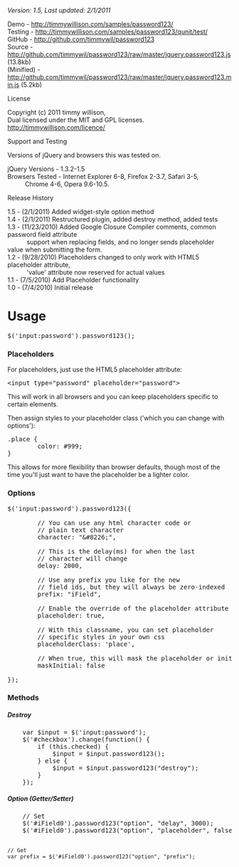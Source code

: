 *Version: 1.5, Last updated: 2/1/2011*
 
Demo				 - <a href="http://timmywillison.com/samples/password123/">http://timmywillison.com/samples/password123/</a><br/>
Testing			 - <a href="http://timmywillison.com/samples/password123/qunit/test/">http://timmywillison.com/samples/password123/qunit/test/</a><br/>
GitHub			 - <a href="http://github.com/timmywil/password123">http://github.com/timmywil/password123</a><br/>
Source			 - <a href="http://github.com/timmywil/password123/raw/master/jquery.password123.js">http://github.com/timmywil/password123/raw/master/jquery.password123.js (13.8kb)</a><br/>
(Minified)	 - <a href="http://github.com/timmywil/password123/raw/master/jquery.password123.min.js">http://github.com/timmywil/password123/raw/master/jquery.password123.min.js (5.2kb)</a><br/>

License

Copyright (c) 2011 timmy willison,<br/>
Dual licensed under the MIT and GPL licenses.<br/>
<a href="http://timmywillison.com/licence/">http://timmywillison.com/licence/</a><br/>

Support and Testing

Versions of jQuery and browsers this was tested on.

jQuery Versions - 1.3.2-1.5<br/>
Browsers Tested - Internet Explorer 6-8, Firefox 2-3.7, Safari 3-5,<br/>
&nbsp;&nbsp;&nbsp;&nbsp;&nbsp;&nbsp;&nbsp;&nbsp;&nbsp;&nbsp;Chrome 4-6, Opera 9.6-10.5.

Release History

1.5   - (2/1/2011) Added widget-style option method<br/>
1.4		- (2/1/2011) Restructured plugin, added destroy method, added tests<br/>
1.3		- (11/23/2010) Added Google Closure Compiler comments, common password field attribute<br/>
&nbsp;&nbsp;&nbsp;&nbsp;&nbsp;&nbsp;&nbsp;&nbsp;&nbsp;&nbsp;&nbsp;support when replacing fields, and no longer sends placeholder value when submitting the form.<br/>
1.2		- (9/28/2010) Placeholders changed to only work with HTML5 placeholder attribute,<br/>
&nbsp;&nbsp;&nbsp;&nbsp;&nbsp;&nbsp;&nbsp;&nbsp;&nbsp;&nbsp;&nbsp;'value' attribute now reserved for actual values<br/>
1.1		- (7/5/2010) Add Placeholder functionality<br/>
1.0		- (7/4/2010) Initial release

<h1>Usage</h1>

<pre>
$('input:password').password123();
</pre>

<h3>Placeholders</h3>
For placeholders, just use the HTML5 placeholder attribute:

<pre>
&lt;input type=&quot;password&quot; placeholder=&quot;password&quot;&gt;
</pre>

This will work in all browsers and you can keep placeholders specific to certain elements.

Then assign styles to your placeholder class ('which you can change with options'):
<pre>
.place {
		color: #999;
}
</pre>

This allows for more flexibility than browser defaults, though most of the time you'll just want to have the placeholder be a lighter color.

<h3>Options</h3>

<pre>
$('input:password').password123({
								
		// You can use any html character code or
		// plain text character
		character: "&amp;#8226;",
	
		// This is the delay(ms) for when the last
		// character will change
		delay: 2000,
	
		// Use any prefix you like for the new
		// field ids, but they will always be zero-indexed
		prefix: "iField",
	
		// Enable the override of the placeholder attribute
		placeholder: true,
	
		// With this classname, you can set placeholder
		// specific styles in your own css
		placeholderClass: 'place',
	
		// When true, this will mask the placeholder or initial value
		maskInitial: false
		
});
</pre>

<h3>Methods</h3>

<h5>Destroy</h5>
<pre>
	var $input = $('input:password');
	$('#checkbox').change(function() {
		if (this.checked) {
			$input = $input.password123();
		} else { 
			$input = $input.password123("destroy");
		}
	});
</pre>

<h5>Option (Getter/Setter)</h5>
<pre>
	// Set
	$('#iField0').password123("option", "delay", 3000);
	$('#iField0').password123("option", "placeholder", false);
	
	// Get
	var prefix = $('#iField0').password123("option", "prefix");
</pre>
